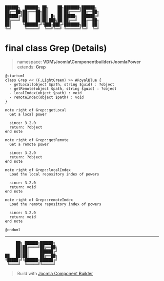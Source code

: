 ```
██████╗  ██████╗ ██╗    ██╗███████╗██████╗
██╔══██╗██╔═══██╗██║    ██║██╔════╝██╔══██╗
██████╔╝██║   ██║██║ █╗ ██║█████╗  ██████╔╝
██╔═══╝ ██║   ██║██║███╗██║██╔══╝  ██╔══██╗
██║     ╚██████╔╝╚███╔███╔╝███████╗██║  ██║
╚═╝      ╚═════╝  ╚══╝╚══╝ ╚══════╝╚═╝  ╚═╝
```
# final class Grep (Details)
> namespace: **VDM\Joomla\Componentbuilder\JoomlaPower**
> extends: **Grep**
```uml
@startuml
class Grep << (F,LightGreen) >> #RoyalBlue {
  - getLocal(object $path, string $guid) : ?object
  - getRemote(object $path, string $guid) : ?object
  - localIndex(object $path) : void
  - remoteIndex(object $path) : void
}

note right of Grep::getLocal
  Get a local power

  since: 3.2.0
  return: ?object
end note

note right of Grep::getRemote
  Get a remote power

  since: 3.2.0
  return: ?object
end note

note right of Grep::localIndex
  Load the local repository index of powers

  since: 3.2.0
  return: void
end note

note right of Grep::remoteIndex
  Load the remote repository index of powers

  since: 3.2.0
  return: void
end note
 
@enduml
```

---
```
     ██╗ ██████╗██████╗
     ██║██╔════╝██╔══██╗
     ██║██║     ██████╔╝
██   ██║██║     ██╔══██╗
╚█████╔╝╚██████╗██████╔╝
 ╚════╝  ╚═════╝╚═════╝
```
> Build with [Joomla Component Builder](https://git.vdm.dev/joomla/Component-Builder)

